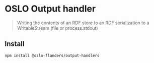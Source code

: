 # OSLO Output handler

> Writing the contents of an RDF store to an RDF serialization to a WritableStream (file or process.stdout)

## Install
```bash
npm install @oslo-flanders/output-handlers
```
